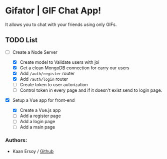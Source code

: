 # Gifator | GIF Chat App!

It allows you to chat with your friends using only GIFs.

## TODO List

- [ ] Create a Node Server

  - [x] Create model to Validate users with joi
  - [x] Get a clean MongoDB connection for carry our users
  - [x] Add `/auth/register` router
  - [x] Add `/auth/login` router
  - [ ] Create token to user autorization
  - [ ] Control token in every page and if it doesn't exist send to login page.

- [x] Setup a Vue app for front-end
  - [x] Create a Vue.js app
  - [ ] Add a register page
  - [ ] Add a login page
  - [ ] Add a main page

### Authors:

- Kaan Ersoy / [Github](https://github.com/kaanersoy)
